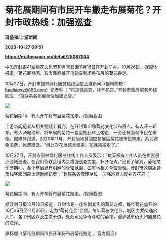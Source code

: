 # 菊花展期间有市民开车搬走布展菊花？开封市政热线：加强巡查
**冯盛雍/上游新闻**

**2023-10-27 09:51**

**https://m.thepaper.cn/detail/25087034**

中国开封第41届菊花文化节10月18日至11月18日在开封举办。10月26日，据媒体报道，菊花展期间，有市民直接开电动车到场将布展的菊花搬走。

10月27日，开封市园林绿化服务热线回应上游新闻（报料邮箱：baoliaosy@163.com）记者称 ：“将加强巡查，补齐花卉。”开封市政府服务热线回应：“将联系各布展单位加强巡查。”

![](https://imagecloud.thepaper.cn/thepaper/image/275/908/475.png)

菊花展期间，有人开车将布展菊花搬走。/视频截图

上游新闻记者从相关视频上看到，在开封第41届菊花文化节布展点，有人开三轮车，有人骑电动车，将布展的菊花一盘盘搬到车上带走，一旁还有围观市民在录像。据媒体报道，2020年11月，开封当地曾回应花展后菊花被市民带走，系为避免浪费，免费赠送。“但此次花展还未结束，花就被搬走了。”

10月27日，开封市园林绿化服务热线工作人员表示：“每天都有工作人员在负责展点区域巡查。在我们管辖区域内会增强巡查力度，补齐花卉。”记者了解到，菊花文化节期间，各个布展点有明确的管辖范围，由属地相关单位管理。开封市政府服务热线客服回应上游新闻记者：“将联系各管理单位，加强巡查力度补齐花卉。”

![](https://imagecloud.thepaper.cn/thepaper/image/275/908/476.png)

菊花展期间，有人开车将布展菊花搬走。/视频截图

据开封日报10月18日报道，开封市是一座名副其实的菊花之都，每年菊花盛开的10月25日至11月25日，定为“菊花花会”会期。每年菊花文化节，城区主要交通出入口、各个景区以及主次干道，处处可见争奇斗艳的菊花，漫步城市街头如置身花的海洋。

原标题《菊花展期间市民开车将布展菊花搬走 ，官方回应》